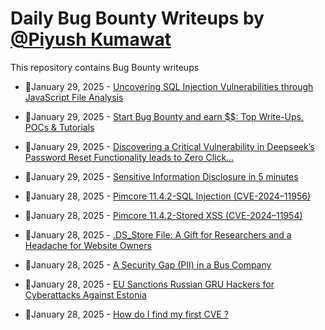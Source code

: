# Daily Bug Bounty Writeups by [@Piyush Kumawat](https://twitter.com/piyush_supiy) 
This repository contains Bug Bounty writeups

<!-- BLOG-POST-LIST:START -->
 - 💯January 29, 2025 - [Uncovering SQL Injection Vulnerabilities through JavaScript File Analysis](https://medium.com/@muhammad-/uncovering-sql-injection-vulnerabilities-through-javascript-file-analysis-d07e430ef862?source=rss------bug_bounty-5) 

 - 💯January 29, 2025 - [Start Bug Bounty and earn $$: Top Write-Ups, POCs &amp; Tutorials](https://cybersecuritywriteups.com/start-bug-bounty-and-earn-top-write-ups-pocs-tutorials-739b8a8456ab?source=rss------bug_bounty-5) 

 - 💯January 29, 2025 - [Discovering a Critical Vulnerability in Deepseek’s Password Reset Functionality leads to Zero Click…](https://medium.com/@teamtea.ye/discovering-a-critical-vulnerability-in-deepseeks-password-reset-functionality-leads-to-zero-click-96c597fe852c?source=rss------bug_bounty-5) 

 - 💯January 29, 2025 - [Sensitive Information Disclosure in 5 minutes](https://medium.com/@mhaziqulkhair/sensitive-information-disclosure-in-5-minutes-0de7ce868069?source=rss------bug_bounty-5) 

 - 💯January 28, 2025 - [Pimcore 11.4.2-SQL Injection &lpar;CVE-2024–11956&rpar;](https://medium.com/@maeitsec/pimcore-11-4-2-sql-injection-cve-2024-11956-869c7d5812d8?source=rss------bug_bounty-5) 

 - 💯January 28, 2025 - [Pimcore 11.4.2-Stored XSS &lpar;CVE-2024–11954&rpar;](https://medium.com/@maeitsec/pimcore-11-4-2-stored-xss-cve-2024-11954-fc262469e5b4?source=rss------bug_bounty-5) 

 - 💯January 28, 2025 - [.DS_Store File: A Gift for Researchers and a Headache for Website Owners](https://infosecwriteups.com/ds-store-file-a-gift-for-researchers-and-a-headache-for-website-owners-219724b99043?source=rss------bug_bounty-5) 

 - 💯January 28, 2025 - [A Security Gap &lpar;PII&rpar; in a Bus Company](https://medium.com/meetcyber/a-security-gap-pii-in-a-bus-company-ecfe972875ff?source=rss------bug_bounty-5) 

 - 💯January 28, 2025 - [EU Sanctions Russian GRU Hackers for Cyberattacks Against Estonia](https://medium.com/@wiretor/eu-sanctions-russian-gru-hackers-for-cyberattacks-against-estonia-ac7fcd59f84b?source=rss------bug_bounty-5) 

 - 💯January 28, 2025 - [How do I find my first CVE ?](https://medium.com/@AhmadSopyan/how-do-i-find-my-first-cve-e368a89c93c5?source=rss------bug_bounty-5) 
<!-- BLOG-POST-LIST:END -->
